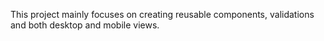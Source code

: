 This project mainly focuses on creating reusable components, validations and both desktop and mobile views. 
